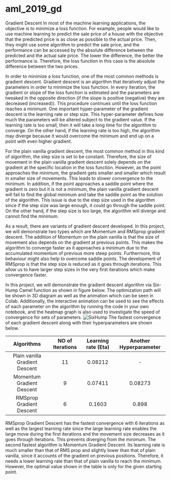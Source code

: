 # aml_2019_gd
Gradient Descent
In most of the machine learning applications, the objective is to minimize a loss function. For example, people would like to use machine learning to predict the sale price of a house with the objective that the predicted price is as close as possible to the actual price. Then, they might use some algorithm to predict the sale price, and the performance can be accessed by the absolute difference between the predicted and the actual sale price. The lower the difference, the better the performance is. Therefore, the loss function in this case is the absolute difference between the two prices.

In order to minimize a loss function, one of the most common methods is gradient descent. Gradient descent is an algorithm that iteratively adjust the parameters in order to minimize the loss function. In every iteration, the gradient or slope of the loss function is estimated and the parameters are tweaked in the opposite direction (if the slope is positive (negative) they are decreased (increased)). This procedure continues until the loss function reaches a minimum. One important hyper-parameter of the gradient descent is the learning rate or step size. This hyper-parameter defines how much the parameters will be altered subject to the gradient value. If the learning rate is too small, then it will take a long time for the algorithm to converge. On the other hand, if the learning rate is too high, the algorithm may diverge because it would overcome the minimum and end up on a point with even higher gradient.

For the plain vanilla gradient descent, the most common method in this kind of algorithm, the step size is set to be constant. Therefore, the size of movement in the plain vanilla gradient descent solely depends on the gradient at the specific location in the loss function. However, as the point approaches the minimum, the gradient gets smaller and smaller which result in smaller size of movements. This leads to slower convergence to the minimum. In addition, if the point approaches a saddle point where the gradient is zero but it is not a minimum, the plain vanilla gradient descent will fail to find the global minimum and take the saddle point as the solution of the algorithm. This issue is due to the step size used in the algorithm since if the step size was large enough, it could go through the saddle point. On the other hand, if the step size is too large, the algorithm will diverge and cannot find the minimum.

As a result, there are variants of gradient descent developed. In this project, we will demonstrate two types which are Momentum and RMSprop gradient descent. The addition of Momentum on the plain vanilla is that the size of movement also depends on the gradient at previous points. This makes the algorithm to converge faster as it approaches a minimum due to the accumulated momentum of previous more steep points. Furthermore, this behaviour might also help to overcome saddle points. The development of RMSprop is that the step size is reduced as it goes through iterations. This allow us to have larger step sizes in the very first iterations which make convergence faster.

In this project, we will demonstrate the gradient descent algorithm via Six-Hump Camel function as shown in figure below. The optimization path will be shown in 3D diagram as well as the animation which can be seen in Colab. Additionally, the interactive animation can be used to see the effects of each parameter on the algorithm by running the code in your own notebook, and the heatmap graph is also used to investigate the speed of convergence for sets of parameters.
![SixHump](https://user-images.githubusercontent.com/52329752/60832682-660faf80-a1b4-11e9-8e93-9dd6117c7204.png)
The fastest convergence of each gradient descent along with their hyperparameters are shown below.
 
 | Algorithms | NO of Iterations | Learning rate (Eta) | Another Hyperparameter |
| :---:        |     :---:      |          :---: | :---: |
| Plain vanilla Gradient Descent   | 11   | 0.08212    |-|
| Momentum  Gradient Descent     | 9       | 0.07411     |0.08273|
| RMSprop  Gradient Descent     | 6       | 0.1603      |0.898|

RMSprop Gradient Descent has the fastest convergence with 6 iterations as well as the largest learning rate since the large learning rate enables the large move during the first iterations and the movement size decreases as it goes through iterations. This prevents diverging from the minimum. The second fastest algorithm is Momentum Gradient Descent. Its learning rate is much smaller than that of RMS prop and slightly lower than that of plain vanilla, since it accounts of the gradient on previous positions. Therefore, it needs a lower learning rate than that of plain vanilla to reach the minimum. However, the optimal value shown in the table is only for the given starting point.

